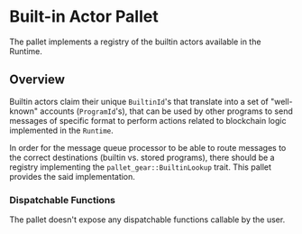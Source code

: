 # Built-in Actor Pallet

The pallet implements a registry of the builtin actors available in the Runtime.

## Overview

Builtin actors claim their unique `BuiltinId`'s that translate into a set of "well-known" accounts (`ProgramId`'s), that can be used by other programs to send messages of specific format to perform actions related to blockchain logic implemented in the `Runtime`.

In order for the message queue processor to be able to route messages to the correct destinations (builtin vs. stored programs), there should be a registry implementing the `pallet_gear::BuiltinLookup` trait. This pallet provides the said implementation.

### Dispatchable Functions
The pallet doesn't expose any dispatchable functions callable by the user.
